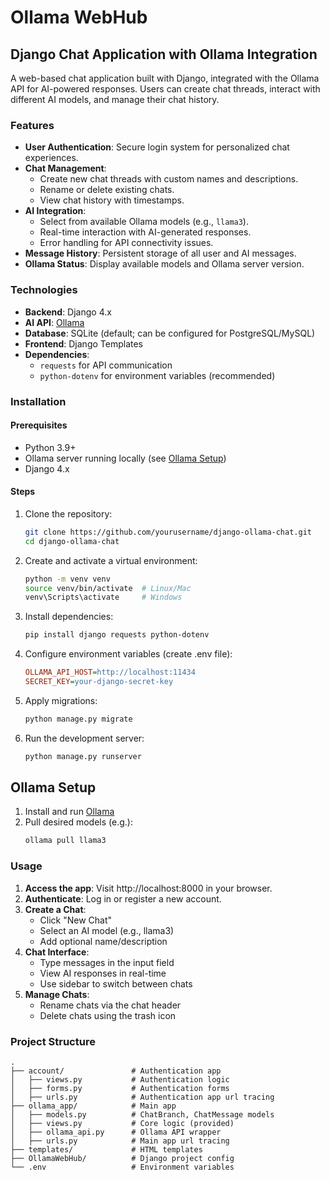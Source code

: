 # Ollama WebHub

## Django Chat Application with Ollama Integration

A web-based chat application built with Django, integrated with the Ollama API for AI-powered responses. Users can create chat threads, interact with different AI models, and manage their chat history.

### Features

- **User Authentication**: Secure login system for personalized chat experiences.
- **Chat Management**:
  - Create new chat threads with custom names and descriptions.
  - Rename or delete existing chats.
  - View chat history with timestamps.
- **AI Integration**:
  - Select from available Ollama models (e.g., `llama3`).
  - Real-time interaction with AI-generated responses.
  - Error handling for API connectivity issues.
- **Message History**: Persistent storage of all user and AI messages.
- **Ollama Status**: Display available models and Ollama server version.

### Technologies

- **Backend**: Django 4.x
- **AI API**: [Ollama](https://ollama.com/)
- **Database**: SQLite (default; can be configured for PostgreSQL/MySQL)
- **Frontend**: Django Templates
- **Dependencies**:
  - `requests` for API communication
  - `python-dotenv` for environment variables (recommended)

### Installation

#### Prerequisites
- Python 3.9+
- Ollama server running locally (see [Ollama Setup](#ollama-setup))
- Django 4.x

#### Steps
1. Clone the repository:
   ```bash
   git clone https://github.com/yourusername/django-ollama-chat.git
   cd django-ollama-chat
   
2. Create and activate a virtual environment:
    ```bash
    python -m venv venv
    source venv/bin/activate  # Linux/Mac
    venv\Scripts\activate     # Windows
   
3. Install dependencies:
    ```bash
    pip install django requests python-dotenv
   
4. Configure environment variables (create .env file):
    ```ini
   OLLAMA_API_HOST=http://localhost:11434
   SECRET_KEY=your-django-secret-key
   
5. Apply migrations:
   ```bash
   python manage.py migrate
   
6. Run the development server:
   ```bash
   python manage.py runserver
   
## Ollama Setup

1. Install and run [Ollama](https://ollama.com/)
2. Pull desired models (e.g.):
   ```bash
   ollama pull llama3
   
### Usage
1. **Access the app**: Visit http://localhost:8000 in your browser.
2. **Authenticate**: Log in or register a new account.
3. **Create a Chat**:
    * Click "New Chat"
    * Select an AI model (e.g., llama3)
    * Add optional name/description
4. **Chat Interface**:
    * Type messages in the input field
    * View AI responses in real-time
    * Use sidebar to switch between chats
5. **Manage Chats**:
    * Rename chats via the chat header
    * Delete chats using the trash icon
### Project Structure
```
.
├── account/               # Authentication app
│   ├── views.py           # Authentication logic
│   ├── forms.py           # Authentication forms
│   ├── urls.py            # Authentication app url tracing
├── ollama_app/            # Main app
│   ├── models.py          # ChatBranch, ChatMessage models
│   ├── views.py           # Core logic (provided)
│   ├── ollama_api.py      # Ollama API wrapper
│   ├── urls.py            # Main app url tracing
├── templates/             # HTML templates
├── OllamaWebHub/          # Django project config
└── .env                   # Environment variables